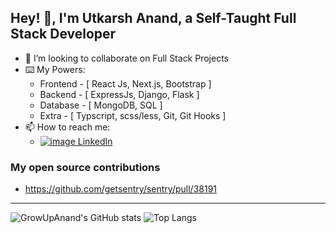 ## Hey! 👋, I'm Utkarsh Anand, a Self-Taught Full Stack Developer

- 👀 I’m looking to collaborate on Full Stack Projects
- ⌨️ My Powers:
  - Frontend - [ React Js, Next.js, Bootstrap ]
  - Backend - [ ExpressJs, Django, Flask ]
  - Database - [ MongoDB, SQL ]
  - Extra - [ Typscript, scss/less, Git, Git Hooks ]
- 📫 How to reach me:
  - [![image](https://icons.getbootstrap.com/assets/icons/linkedin.svg) LinkedIn](https://www.linkedin.com/in/utkarshanand93)


### My open source contributions
- https://github.com/getsentry/sentry/pull/38191

---------------------------------------

![GrowUpAnand's GitHub stats](https://github-readme-stats.vercel.app/api?username=growupanand&show_icons=true&count_private=true&hide_border=true&show_owner=true&include_all_commits=true&layout=compact) 
![Top Langs](https://github-readme-stats.vercel.app/api/top-langs/?username=growupanand&count_private=true&hide_border=true&layout=compact)
